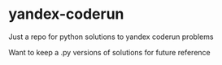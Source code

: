 # yandex-coderun
Just a repo for python solutions to yandex coderun problems

Want to keep a .py versions of solutions for future reference